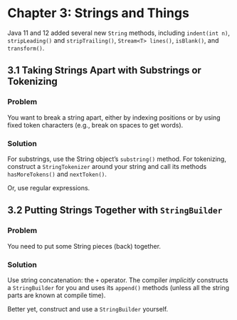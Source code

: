 # Chapter 3: Strings and Things

Java 11 and 12 added several new `String` methods, including `indent(int n)`, `stripLeading()` and `stripTrailing()`, `Stream<T> lines()`, `isBlank()`, and `transform()`.

## 3.1 Taking Strings Apart with Substrings or Tokenizing

### Problem
You want to break a string apart, either by indexing positions or by using fixed token characters (e.g., break on spaces to get words).

### Solution

For substrings, use the String object’s `substring()` method. For tokenizing, construct a `StringTokenizer` around your string and call its methods `hasMoreTokens()` and `nextToken()`.

Or, use regular expressions.

## 3.2 Putting Strings Together with `StringBuilder`

### Problem

You need to put some String pieces (back) together.

### Solution

Use string concatenation: the `+` operator. The compiler *implicitly* constructs a `StringBuilder` for you and uses its `append()` methods (unless all the string parts are known at compile time).

Better yet, construct and use a `StringBuilder` yourself.
